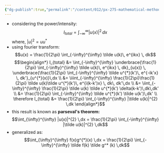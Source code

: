 ```yaml
---
{"dg-publish":true,"permalink":"/content/012/px-275-mathematical-methods/term-2/h-fourier-series-and-transforms/px-275-h5-parseval-s-theorem/","noteIcon":"1","created":"2025-08-27T13:15:23.771+01:00","updated":"2025-04-11T11:23:38.000+01:00"}
---
```



- considering the power/intensity:
$$I_{total} = \int_{-\infty}^{\infty} |u(x)|^{2} \, dx$$
	where, $|u|^{2} = uu^{*}$
- using fourier transform:
$$u(x) = \frac{1}{2\pi} \int_{-\infty}^{\infty} \tilde u(k)\, e^{ikx} \, dk$$
$$\begin{align*}
I_{total}  &= \int_{-\infty}^{\infty} \underbrace{\frac{1}{2\pi} \int_{-\infty}^{\infty} \tilde u(k)\, e^{ikx} \, dk}_{u(x)} \, \underbrace{\frac{1}{2\pi} \int_{-\infty}^{\infty} \tilde u^{*}(k')\, e^{-ik'x} \, dk'}_{u^{*}(x)}\,dx \\
 &= \iiint_{-\infty}^{\infty} \frac{1}{2\pi}\frac{1}{2\pi} \tilde u(k)\tilde u^{*}(k')\, e^{i(k-k')x} \, dk\, dk'\,dx \\
 &= \iint_{-\infty}^{\infty} \frac{1}{2\pi} \tilde u(k) \tilde u^{*}(k') \delta(k-k')\,dk\,dk' \\
 &= \frac{1}{2\pi} \int_{-\infty}^{\infty} \tilde u^{*}(k') \tilde u(k')\,dk' \\
 \therefore I_{total} &= \frac{1}{2\pi} \int_{-\infty}^{\infty} |\tilde u(k)|^{2} \,dk
\end{align*}$$
- this result is known as **parseval's theorem:**
$$\int_{\infty}^{\infty} |u(x)|^{2} \,dx = \frac{1}{2\pi} \int_{-\infty}^{\infty} |\tilde u(k)|^{2} \,dk$$
- generalized as:
$$\int_{\infty}^{\infty} f(x)g^{*}(x) \,dx = \frac{1}{2\pi} \int_{-\infty}^{\infty} \tilde f(k) \tilde g^* (k) \,dk$$
